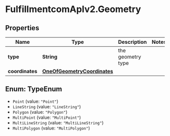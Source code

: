 # FulfillmentcomApIv2.Geometry

## Properties
Name | Type | Description | Notes
------------ | ------------- | ------------- | -------------
**type** | **String** | the geometry type | 
**coordinates** | [**OneOfGeometryCoordinates**](OneOfGeometryCoordinates.md) |  | 

<a name="TypeEnum"></a>
## Enum: TypeEnum

* `Point` (value: `"Point"`)
* `LineString` (value: `"LineString"`)
* `Polygon` (value: `"Polygon"`)
* `MultiPoint` (value: `"MultiPoint"`)
* `MultiLineString` (value: `"MultiLineString"`)
* `MultiPolygon` (value: `"MultiPolygon"`)

